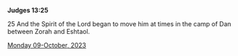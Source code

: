 **Judges 13:25**

25 And the Spirit of the Lord began to move him at times in the camp of Dan between Zorah and Eshtaol. 

[Monday 09-October, 2023](https://getbible.life/kjv/Judges/13/25)
